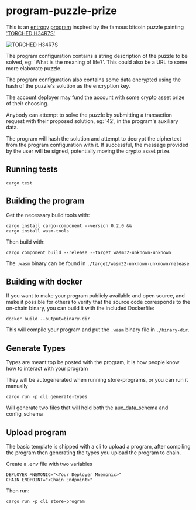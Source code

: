 <!-- Generated with cargo generate entropyxyz/programs -->

# program-puzzle-prize

This is an [entropy](https://entropy.xyz) [program](https://github.com/entropyxyz/programs) inspired by the famous bitcoin puzzle painting ['TORCHED H34R7S'](https://www.vice.com/en/article/kzpqzz/heres-the-solution-to-the-3-year-old-dollar50000-bitcoin-puzzle)

![TORCHED H34R7S](https://video-images.vice.com/articles/5a751340f9fa9a4fe5250b5f/lede/1517622121322-1FLAMEN6.jpeg?crop=1xw:0.75xh;center,center&resize=500:*)

The program configuration contains a string description of the puzzle to be solved, eg: 'What is the meaning of life?'. This could also be a URL to some more elaborate puzzle.

The program configuration also contains some data encrypted using the hash of the puzzle's solution as the encryption key.

The account deployer may fund the account with some crypto asset prize of their choosing.

Anybody can attempt to solve the puzzle by submitting a transaction request with their proposed solution, eg: '42', in the program's auxiliary data.

The program will hash the solution and attempt to decrypt the ciphertext from the program configuration with it. If successful, the message provided by the user will be signed, potentially moving the crypto asset prize. 

## Running tests

`cargo test`

## Building the program

Get the necessary build tools with:

```shell
cargo install cargo-component --version 0.2.0 &&
cargo install wasm-tools
```

Then build with:

```shell
cargo component build --release --target wasm32-unknown-unknown
```

The `.wasm` binary can be found in `./target/wasm32-unknown-unknown/release`

## Building with docker

If you want to make your program publicly available and open source, and make it possible for others to verify that the source code corresponds to the on-chain binary, you can build it with the included Dockerfile:

```shell
docker build --output=binary-dir .
```

This will compile your program and put the `.wasm` binary file in `./binary-dir`.

## Generate Types

Types are meant top be posted with the program, it is how people know how to interact with your program

They will be autogenerated when running store-programs, or you can run it manually

```shell
cargo run -p cli generate-types
```

Will generate two files that will hold both the aux_data_schema and config_schema

## Upload program

The basic template is shipped with a cli to upload a program, after compiling the program then generating the types
you upload the program to chain.

Create a .env file with two variables

```env
DEPLOYER_MNEMONIC="<Your Deployer Mnemonic>"
CHAIN_ENDPOINT="<Chain Endpoint>"
```

Then run:

```shell
cargo run -p cli store-program
```
